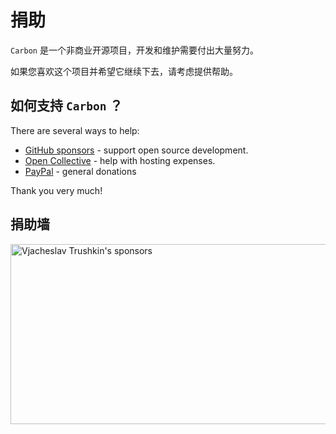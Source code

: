 # 捐助

`Carbon` 是一个非商业开源项目，开发和维护需要付出大量努力。

如果您喜欢这个项目并希望它继续下去，请考虑提供帮助。

## 如何支持 `Carbon` ？

There are several ways to help:

<ul class="simple-list">
    <li>
        <iconify-icon icon="line-md:github-loop"></iconify-icon>
        <a href="https://github.com/sponsors/cyberalien" target="_blank" rel="noreferrer">GitHub sponsors</a> - support open source development.
    </li>
    <li>
        <iconify-icon icon="bi:opencollective"></iconify-icon>
        <a href="https://opencollective.com/iconify" target="_blank" rel="noreferrer">Open Collective</a> - help with hosting expenses.
    </li>
    <li>
        <iconify-icon icon="tabler:brand-paypal"></iconify-icon>
        <a target="_blank" rel="noreferrer" href="https://paypal.me/cyberalien">PayPal</a> - general donations
    </li>
</ul>

Thank you very much!

## 捐助墙

<div class="sponsors">
    <a href="https://github.com/sponsors/cyberalien" target="_blank" rel="noopener noreferrer" title="Support Iconify!">
      <img
        crossorigin="anonymous"
        width="800"
        height="288"
        loading="lazy"
        src="https://cyberalien.github.io/static/sponsors.svg"
        alt="Vjacheslav Trushkin's sponsors"
      >
    </a>
</div>